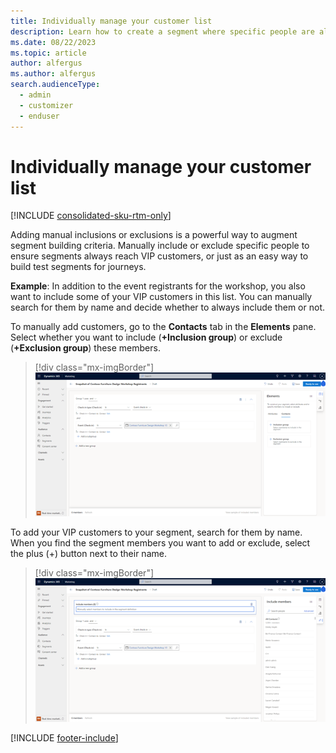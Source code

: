 ```yaml
---
title: Individually manage your customer list
description: Learn how to create a segment where specific people are always included or excluded in the area of Dynamics 365 Customer Insights - Journeys.
ms.date: 08/22/2023
ms.topic: article
author: alfergus
ms.author: alfergus
search.audienceType: 
  - admin
  - customizer
  - enduser
---
```


# Individually manage your customer list

[!INCLUDE [consolidated-sku-rtm-only](./includes/consolidated-sku-rtm-only.md)]

Adding manual inclusions or exclusions is a powerful way to augment segment building criteria. Manually include or exclude specific people to ensure segments always reach VIP customers, or just as an easy way to build test segments for journeys.

**Example**: In addition to the event registrants for the workshop, you also want to include some of your VIP customers in this list. You can manually search for them by name and decide whether to always include them or not.

To manually add customers, go to the **Contacts** tab in the **Elements** pane. Select whether you want to include (**+Inclusion group**) or exclude (**+Exclusion group**) these members.

> [!div class="mx-imgBorder"]
> ![Manage your customer list manually](media/real-time-marketing-manage-your-customer-list-manually.png "Manage your customer list manually")

To add your VIP customers to your segment, search for them by name. When you find the segment members you want to add or exclude, select the plus (+) button next to their name.

> [!div class="mx-imgBorder"]
> ![Search for names to add in your segment](media/real-time-marketing-search-for-names-to-add-in-your-segment.png "Search for names to add in your segment")

[!INCLUDE [footer-include](./includes/footer-banner.md)]
